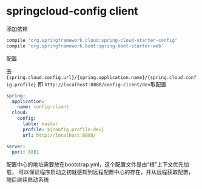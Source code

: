 # springcloud-config client

添加依赖

```groovy
compile 'org.springframework.cloud:spring-cloud-starter-config'
compile 'org.springframework.boot:spring-boot-starter-web'
```

配置

去`{spring.cloud.config.url}/{spring.application.name}/{spring.cloud.config.profile}` 
即 `http://localhost:8888/config-client/dev`取配置
```yaml
spring:
  application:
    name: config-client
  cloud:
    config:
      lable: master
      profile: ${config.profile:dev}
      url: http://localhost:8888/
      
server:
  port: 8881
```

配置中心的地址需要放在bootstrap.yml，这个配置文件是由“根”上下文优先加载，
可以保证程序启动之初就感知到远程配置中心的存在，并从远程获取配置，随后继续启动系统